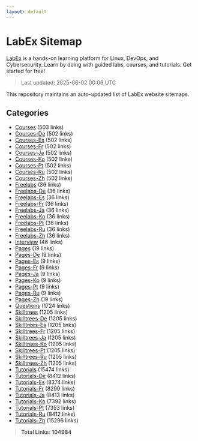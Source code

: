 ```yaml
---
layout: default
---
```


# LabEx Sitemap

[LabEx](https://labex.io) is a hands-on learning platform for Linux, DevOps, and Cybersecurity. Learn by doing with guided labs, courses, and tutorials. Get started for free!

> Last updated: 2025-06-02 00:06 UTC

This repository maintains an auto-updated list of LabEx website sitemaps.

## Categories

- [Courses](categories/courses.md) (503 links)
- [Courses-De](categories/courses-de.md) (502 links)
- [Courses-Es](categories/courses-es.md) (502 links)
- [Courses-Fr](categories/courses-fr.md) (502 links)
- [Courses-Ja](categories/courses-ja.md) (502 links)
- [Courses-Ko](categories/courses-ko.md) (502 links)
- [Courses-Pt](categories/courses-pt.md) (502 links)
- [Courses-Ru](categories/courses-ru.md) (502 links)
- [Courses-Zh](categories/courses-zh.md) (502 links)
- [Freelabs](categories/freelabs.md) (36 links)
- [Freelabs-De](categories/freelabs-de.md) (36 links)
- [Freelabs-Es](categories/freelabs-es.md) (36 links)
- [Freelabs-Fr](categories/freelabs-fr.md) (36 links)
- [Freelabs-Ja](categories/freelabs-ja.md) (36 links)
- [Freelabs-Ko](categories/freelabs-ko.md) (36 links)
- [Freelabs-Pt](categories/freelabs-pt.md) (36 links)
- [Freelabs-Ru](categories/freelabs-ru.md) (36 links)
- [Freelabs-Zh](categories/freelabs-zh.md) (36 links)
- [Interview](categories/interview.md) (46 links)
- [Pages](categories/pages.md) (19 links)
- [Pages-De](categories/pages-de.md) (9 links)
- [Pages-Es](categories/pages-es.md) (9 links)
- [Pages-Fr](categories/pages-fr.md) (9 links)
- [Pages-Ja](categories/pages-ja.md) (9 links)
- [Pages-Ko](categories/pages-ko.md) (9 links)
- [Pages-Pt](categories/pages-pt.md) (9 links)
- [Pages-Ru](categories/pages-ru.md) (9 links)
- [Pages-Zh](categories/pages-zh.md) (19 links)
- [Questions](categories/questions.md) (1724 links)
- [Skilltrees](categories/skilltrees.md) (1205 links)
- [Skilltrees-De](categories/skilltrees-de.md) (1205 links)
- [Skilltrees-Es](categories/skilltrees-es.md) (1205 links)
- [Skilltrees-Fr](categories/skilltrees-fr.md) (1205 links)
- [Skilltrees-Ja](categories/skilltrees-ja.md) (1205 links)
- [Skilltrees-Ko](categories/skilltrees-ko.md) (1205 links)
- [Skilltrees-Pt](categories/skilltrees-pt.md) (1205 links)
- [Skilltrees-Ru](categories/skilltrees-ru.md) (1205 links)
- [Skilltrees-Zh](categories/skilltrees-zh.md) (1205 links)
- [Tutorials](categories/tutorials.md) (15474 links)
- [Tutorials-De](categories/tutorials-de.md) (8412 links)
- [Tutorials-Es](categories/tutorials-es.md) (8374 links)
- [Tutorials-Fr](categories/tutorials-fr.md) (8299 links)
- [Tutorials-Ja](categories/tutorials-ja.md) (8413 links)
- [Tutorials-Ko](categories/tutorials-ko.md) (7392 links)
- [Tutorials-Pt](categories/tutorials-pt.md) (7353 links)
- [Tutorials-Ru](categories/tutorials-ru.md) (8412 links)
- [Tutorials-Zh](categories/tutorials-zh.md) (15296 links)

> **Total Links: 104984**
